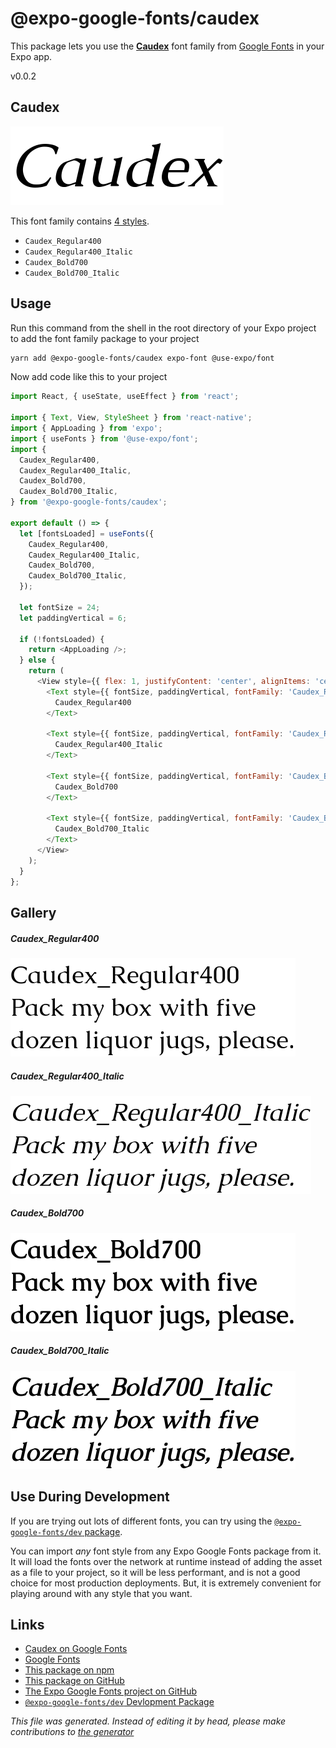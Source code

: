 # @expo-google-fonts/caudex

This package lets you use the [**Caudex**](https://fonts.google.com/specimen/Caudex) font family from [Google Fonts](https://fonts.google.com/) in your Expo app.

v0.0.2

## Caudex

![Caudex](./font-family.png)

This font family contains [4 styles](#gallery).

- `Caudex_Regular400`
- `Caudex_Regular400_Italic`
- `Caudex_Bold700`
- `Caudex_Bold700_Italic`

## Usage

Run this command from the shell in the root directory of your Expo project to add the font family package to your project
```sh
yarn add @expo-google-fonts/caudex expo-font @use-expo/font
```

Now add code like this to your project
```js
import React, { useState, useEffect } from 'react';

import { Text, View, StyleSheet } from 'react-native';
import { AppLoading } from 'expo';
import { useFonts } from '@use-expo/font';
import {
  Caudex_Regular400,
  Caudex_Regular400_Italic,
  Caudex_Bold700,
  Caudex_Bold700_Italic,
} from '@expo-google-fonts/caudex';

export default () => {
  let [fontsLoaded] = useFonts({
    Caudex_Regular400,
    Caudex_Regular400_Italic,
    Caudex_Bold700,
    Caudex_Bold700_Italic,
  });

  let fontSize = 24;
  let paddingVertical = 6;

  if (!fontsLoaded) {
    return <AppLoading />;
  } else {
    return (
      <View style={{ flex: 1, justifyContent: 'center', alignItems: 'center' }}>
        <Text style={{ fontSize, paddingVertical, fontFamily: 'Caudex_Regular400' }}>
          Caudex_Regular400
        </Text>

        <Text style={{ fontSize, paddingVertical, fontFamily: 'Caudex_Regular400_Italic' }}>
          Caudex_Regular400_Italic
        </Text>

        <Text style={{ fontSize, paddingVertical, fontFamily: 'Caudex_Bold700' }}>
          Caudex_Bold700
        </Text>

        <Text style={{ fontSize, paddingVertical, fontFamily: 'Caudex_Bold700_Italic' }}>
          Caudex_Bold700_Italic
        </Text>
      </View>
    );
  }
};

```

## Gallery

##### Caudex_Regular400
![Caudex_Regular400](./e0c195632ea06158f87e86ee898119dd8a7f59788999552ed79be77c33c6a726.ttf.png)

##### Caudex_Regular400_Italic
![Caudex_Regular400_Italic](./53374860983e21bb358d83d1162c824903649ae49f873a963c665b066514bb9d.ttf.png)

##### Caudex_Bold700
![Caudex_Bold700](./09a6db433fd45eb3e1423e9947afe5b766008cc358cb482b42103970fc840676.ttf.png)

##### Caudex_Bold700_Italic
![Caudex_Bold700_Italic](./45c118976f77e53a2a5122e22cace7fb846373a14892fbb7e0ff61e1a46de1d4.ttf.png)


## Use During Development

If you are trying out lots of different fonts, you can try using the [`@expo-google-fonts/dev` package](https://www.npmjs.com/package/@expo-google-fonts/dev).

You can import *any* font style from any Expo Google Fonts package from it. It will load the fonts
over the network at runtime instead of adding the asset as a file to your project, so it will be 
less performant, and is not a good choice for most production deployments. But, it is extremely convenient
for playing around with any style that you want.

## Links

- [Caudex on Google Fonts](https://fonts.google.com/specimen/Caudex)
- [Google Fonts](https://fonts.google.com/)
- [This package on npm](https://www.npmjs.com/package/@expo-google-fonts/caudex)
- [This package on GitHub](https://github.com/expo/google-fonts/tree/master/font-packages/caudex)
- [The Expo Google Fonts project on GitHub](https://github.com/expo/google-fonts)
- [`@expo-google-fonts/dev` Devlopment Package](https://github.com/expo/google-fonts/tree/master/font-packages/dev)


*This file was generated. Instead of editing it by head, please make contributions to [the generator](https://github.com/expo/google-fonts/tree/master/packages/generator)*
